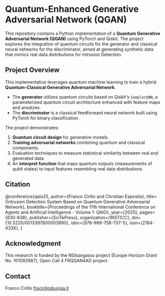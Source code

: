 # **Quantum-Enhanced Generative Adversarial Network (QGAN)**  

This repository contains a Python implementation of a **Quantum Generative Adversarial Network (QGAN)** using PyTorch and Qiskit. The project explores the integration of quantum circuits for the generator and classical neural networks for the discriminator, aimed at generating synthetic data that mimics real data distributions for Intrusion Detection.  

## **Project Overview**  

This implementation leverages quantum machine learning to train a hybrid **Quantum-Classical Generative Adversarial Network**.  
- The **generator** utilizes quantum circuits based on Qiskit's `SamplerQNN`, a parameterized quantum circuit architecture enhanced with feature maps and ansatzes.  
- The **discriminator** is a classical feedforward neural network built using PyTorch for binary classification.  

The project demonstrates:  
1. **Quantum circuit design** for generative models.  
2. **Training adversarial networks** combining quantum and classical components.  
3. Evaluation techniques to measure statistical similarity between real and generated data.  
4. An **interpret function** that maps quantum outputs (measurements of qubit states) to input features resembling real data distributions.  

## **Citation**  

@conference{qaio25,
author={Franco Cirillo and Christian Esposito},
title={Intrusion Detection System Based on Quantum Generative Adversarial Network},
booktitle={Proceedings of the 17th International Conference on Agents and Artificial Intelligence - Volume 1: QAIO},
year={2025},
pages={830-838},
publisher={SciTePress},
organization={INSTICC},
doi={10.5220/0013397800003890},
isbn={978-989-758-737-5},
issn={2184-433X},
}

## Acknowledgment
This research is funded by the NGIsargasso project (Europe Horizon Grant No. 101092887), Open Call 4  FRQGAN4AD project. 

## Contact
Franco Cirillo fracirillo@unisa.it
